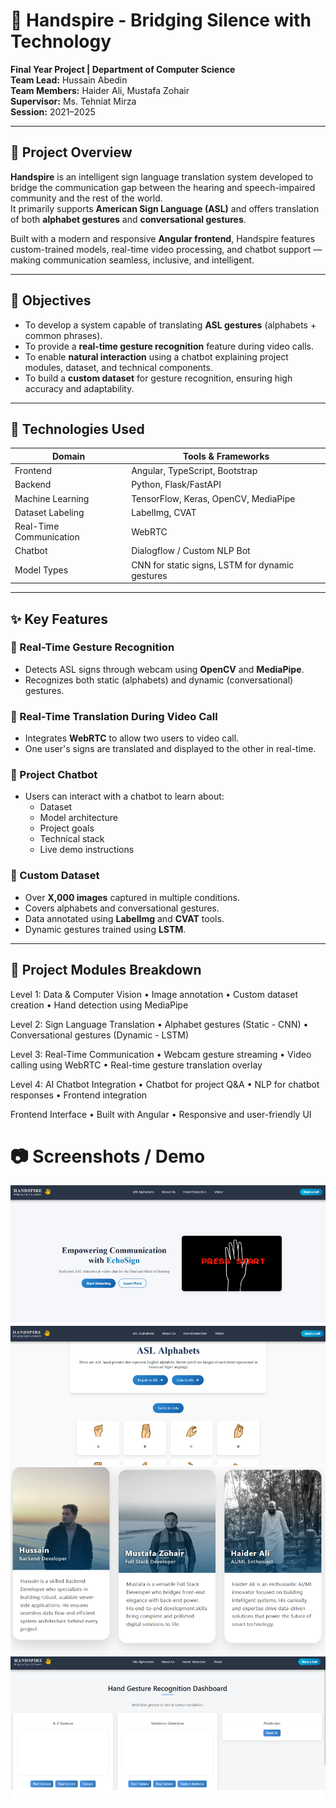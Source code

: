 # 🤟 Handspire - Bridging Silence with Technology  
**Final Year Project | Department of Computer Science**  
**Team Lead:** Hussain Abedin  
**Team Members:** Haider Ali, Mustafa Zohair  
**Supervisor:** Ms. Tehniat Mirza  
**Session:** 2021–2025  

---

## 📘 Project Overview

**Handspire** is an intelligent sign language translation system developed to bridge the communication gap between the hearing and speech-impaired community and the rest of the world.  
It primarily supports **American Sign Language (ASL)** and offers translation of both **alphabet gestures** and **conversational gestures**.

Built with a modern and responsive **Angular frontend**, Handspire features custom-trained models, real-time video processing, and chatbot support — making communication seamless, inclusive, and intelligent.

---

## 🎯 Objectives

- To develop a system capable of translating **ASL gestures** (alphabets + common phrases).  
- To provide a **real-time gesture recognition** feature during video calls.  
- To enable **natural interaction** using a chatbot explaining project modules, dataset, and technical components.  
- To build a **custom dataset** for gesture recognition, ensuring high accuracy and adaptability.

---

## 🔧 Technologies Used

| Domain | Tools & Frameworks |
|--------|---------------------|
| Frontend | Angular, TypeScript, Bootstrap |
| Backend | Python, Flask/FastAPI |
| Machine Learning | TensorFlow, Keras, OpenCV, MediaPipe |
| Dataset Labeling | LabelImg, CVAT |
| Real-Time Communication | WebRTC |
| Chatbot | Dialogflow / Custom NLP Bot |
| Model Types | CNN for static signs, LSTM for dynamic gestures |

---

## ✨ Key Features

### 📸 Real-Time Gesture Recognition
- Detects ASL signs through webcam using **OpenCV** and **MediaPipe**.  
- Recognizes both static (alphabets) and dynamic (conversational) gestures.

### 🔄 Real-Time Translation During Video Call
- Integrates **WebRTC** to allow two users to video call.  
- One user's signs are translated and displayed to the other in real-time.

### 💬 Project Chatbot
- Users can interact with a chatbot to learn about:
  - Dataset
  - Model architecture
  - Project goals
  - Technical stack
  - Live demo instructions

### 📁 Custom Dataset
- Over **X,000 images** captured in multiple conditions.  
- Covers alphabets and conversational gestures.  
- Data annotated using **LabelImg** and **CVAT** tools.  
- Dynamic gestures trained using **LSTM**.

---

## 🧪 Project Modules Breakdown

Level 1: Data & Computer Vision
• Image annotation
• Custom dataset creation
• Hand detection using MediaPipe

Level 2: Sign Language Translation
• Alphabet gestures (Static - CNN)
• Conversational gestures (Dynamic - LSTM)

Level 3: Real-Time Communication
• Webcam gesture streaming
• Video calling using WebRTC
• Real-time gesture translation overlay

Level 4: AI Chatbot Integration
• Chatbot for project Q&A
• NLP for chatbot responses
• Frontend integration

Frontend Interface
• Built with Angular
• Responsive and user-friendly UI

📷 Screenshots / Demo
==========================================

![Gesture Detection](project_img_01.png)
![Video Call](project_img_02.png)
![Chatbot](project_img_03.png)
![Model Training](project_img_04.png)
